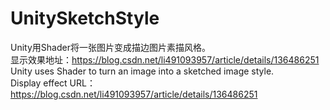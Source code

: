 # UnitySketchStyle
Unity用Shader将一张图片变成描边图片素描风格。  
显示效果地址：https://blog.csdn.net/li491093957/article/details/136486251
Unity uses Shader to turn an image into a sketched image style.  
Display effect URL：https://blog.csdn.net/li491093957/article/details/136486251
